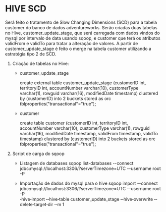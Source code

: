 # HIVE SCD

Será feito o tratamento de Slow Changing Dimensions (SCD) para a tabela customer do banco de dados adventureworks. Serão criadas duas tabelas no Hive, customer_update_stage, que será carregada com dados vindos do mysql por intervalo de data usando sqoop, e customer que terá os atributos validFrom e validTo para tratar a alteração de valores. A partir de customer_update_stage é feito o merge na tabela customer utilizando a estratégia tipo 2 de SCD.

1. Criação de tabelas no Hive:
    - customer_update_stage
    
      create external table customer_update_stage
      (customerID int, territoryID int, accountNumber varchar(10), customerType  varchar(1),  rowguid varchar(16), modifiedDate timestamp)
      clustered by (customerID) into 2 buckets stored as orc
      tblproperties("transactional"="true");
   
    - customer

      create table customer
      (customerID int, territoryID int, accountNumber varchar(10), customerType  varchar(1),  rowguid varchar(16), modifiedDate timestamp, validFrom timestamp, validTo timestamp)
      clustered by (customerID) into 2 buckets stored as orc
      tblproperties("transactional"="true");

2. Script de carga do sqoop

    - Listagem de databases
        sqoop list-databases --connect jdbc:mysql://localhost:3306/?serverTimezone=UTC --username root -P
    
    - Importação de dados do mysql para o hive
        sqoop import --connect jdbc:mysql://localhost:3306/?serverTimezone=UTC --username root -P \
        ‐hive‐import ‐‐hive‐table customer_update_stage ‐‐hive‐overwrite ‐‐delete‐target‐dir ‐‐m 1
